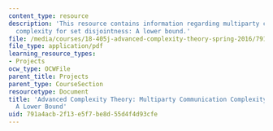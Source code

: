 ```yaml
---
content_type: resource
description: 'This resource contains information regarding multiparty communication
  complexity for set disjointness: A lower bound.'
file: /media/courses/18-405j-advanced-complexity-theory-spring-2016/791a4acb2f13e5f7be8d55d4f4d93cfe_MIT18_405JS16_Multiparty.pdf
file_type: application/pdf
learning_resource_types:
- Projects
ocw_type: OCWFile
parent_title: Projects
parent_type: CourseSection
resourcetype: Document
title: 'Advanced Complexity Theory: Multiparty Communication Complexity for Set Disjointness:
  A Lower Bound'
uid: 791a4acb-2f13-e5f7-be8d-55d4f4d93cfe
---
```


